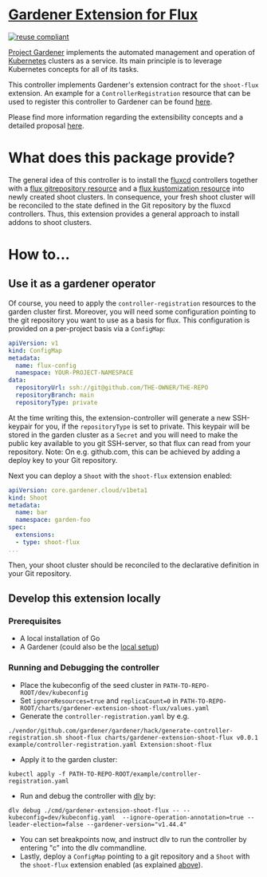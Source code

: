 # [Gardener Extension for Flux](https://gardener.cloud)

[![reuse compliant](https://reuse.software/badge/reuse-compliant.svg)](https://reuse.software/)

[Project Gardener](https://github.com/gardener/gardener) implements the automated management and operation of [Kubernetes](https://kubernetes.io/) clusters as a service.
Its main principle is to leverage Kubernetes concepts for all of its tasks.

This controller implements Gardener's extension contract for the `shoot-flux` extension.
An example for a `ControllerRegistration` resource that can be used to register this controller to Gardener can be found [here](example/controller-registration.yaml).

Please find more information regarding the extensibility concepts and a detailed proposal [here](https://github.com/gardener/gardener/blob/master/docs/proposals/01-extensibility.md).

# What does this package provide?

The general idea of this controller is to install the [fluxcd](https://fluxcd.io/) controllers together with a [flux gitrepository resource](https://fluxcd.io/docs/components/source/gitrepositories/) and a [flux kustomization resource](https://fluxcd.io/docs/components/kustomize/kustomization/) into newly created shoot clusters.
In consequence, your fresh shoot cluster will be reconciled to the state defined in the Git repository by the fluxcd controllers.
Thus, this extension provides a general approach to install addons to shoot clusters.

# How to...

## Use it as a gardener operator
Of course, you need to apply the `controller-registration` resources to the garden cluster first.
Moreover, you will need some configuration pointing to the git repository you want to use as a basis for flux.
This configuration is provided on a per-project basis via a `ConfigMap`:
``` yaml
apiVersion: v1
kind: ConfigMap
metadata:
  name: flux-config
  namespace: YOUR-PROJECT-NAMESPACE
data:
  repositoryUrl: ssh://git@github.com/THE-OWNER/THE-REPO
  repositoryBranch: main
  repositoryType: private
```
At the time writing this, the extension-controller will generate a new SSH-keypair for you, if the `repositoryType` is set to private. This keypair will be stored in the garden cluster as a `Secret` and you will need to make the public key available to you git SSH-server, so that flux can read from your repository. Note: On e.g. github.com, this can be achieved by adding a deploy key to your Git repository.

Next you can deploy a `Shoot` with the `shoot-flux` extension enabled:
``` yaml
apiVersion: core.gardener.cloud/v1beta1
kind: Shoot
metadata:
  name: bar
  namespace: garden-foo
spec:
  extensions:
  - type: shoot-flux
...
```
Then, your shoot cluster should be reconciled to the declarative definition in your Git repository.

## Develop this extension locally
### Prerequisites
  * A local installation of Go
  * A Gardener (could also be the [local setup](https://gardener.cloud/docs/gardener/development/getting_started_locally/))

### Running and Debugging the controller
  * Place the kubeconfig of the seed cluster in `PATH-TO-REPO-ROOT/dev/kubeconfig`
  * Set `ignoreResources=true` and `replicaCount=0` in `PATH-TO-REPO-ROOT/charts/gardener-extension-shoot-flux/values.yaml`
  * Generate the `controller-registration.yaml` by e.g.
  ``` shell
  ./vendor/github.com/gardener/gardener/hack/generate-controller-registration.sh shoot-flux charts/gardener-extension-shoot-flux v0.0.1 example/controller-registration.yaml Extension:shoot-flux
  ```
  * Apply it to the garden cluster:
  ``` shell
  kubectl apply -f PATH-TO-REPO-ROOT/example/controller-registration.yaml
  ```
  * Run and debug the controller with [dlv](https://github.com/go-delve/delve) by:
  ``` shell
  dlv debug ./cmd/gardener-extension-shoot-flux -- --kubeconfig=dev/kubeconfig.yaml  --ignore-operation-annotation=true --leader-election=false --gardener-version="v1.44.4"
  ```
  * You can set breakpoints now, and instruct dlv to run the controller by entering "c" into the dlv commandline.
  * Lastly, deploy a `ConfigMap` pointing to a git repository and a `Shoot` with the `shoot-flux` extension enabled (as explained [above](#use-it-as-a-gardener-operator)).
